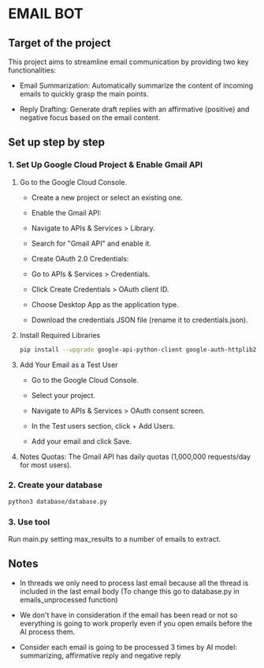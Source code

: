 # EMAIL BOT

## Target of the project

This project aims to streamline email communication by providing two key functionalities:

* Email Summarization: Automatically summarize the content of incoming emails to quickly grasp the main points.

* Reply Drafting: Generate draft replies with an affirmative (positive) and negative focus based on the email content.

## Set up step by step

### 1. Set Up Google Cloud Project & Enable Gmail API

1. Go to the Google Cloud Console.

    - Create a new project or select an existing one.

    - Enable the Gmail API:

    - Navigate to APIs & Services > Library.

    - Search for "Gmail API" and enable it.

    - Create OAuth 2.0 Credentials:

    - Go to APIs & Services > Credentials.

    - Click Create Credentials > OAuth client ID.

    - Choose Desktop App as the application type.

    - Download the credentials JSON file (rename it to credentials.json).

2. Install Required Libraries

    ```bash
    pip install --upgrade google-api-python-client google-auth-httplib2 google-auth-oauthlib
    ```

3. Add Your Email as a Test User
     - Go to the Google Cloud Console.

     - Select your project.

     - Navigate to APIs & Services > OAuth consent screen.

     - In the Test users section, click + Add Users.

     - Add your email and click Save.

4. Notes
Quotas: The Gmail API has daily quotas (1,000,000 requests/day for most users).

### 2. Create your database

```bash
python3 database/database.py
```

### 3. Use tool

Run main.py setting max_results to a number of emails to extract.

## Notes

- In threads we only need to process last email because all the thread is included in the last email body (To change this go to database.py in emails_unprocessed function)

- We don't have in consideration if the email has been read or not so everything is going to work properly even if you open emails before the AI process them.

- Consider each email is going to be processed 3 times by AI model: summarizing, affirmative reply and negative reply
